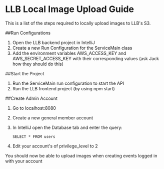 # LLB Local Image Upload Guide
This is a list of the steps required to locally upload images to LLB's S3.

##Run Configurations
1. Open the LLB backend project in IntelliJ
2. Create a new Run Configuration for the ServiceMain class
3. Add the environment variables AWS_ACCESS_KEY and AWS_SECRET_ACCESS_KEY with their corresponding values (ask Jack how they should do this)

##Start the Project
1. Run the ServiceMain run configuration to start the API
2. Run the LLB frontend project (by using npm start)

##Create Admin Account
1. Go to localhost:8080
2. Create a new general member account
3. In IntelliJ open the Database tab and enter the query:

	```
	SELECT * FROM users
	```

4. Edit your account's of privilege_level to 2

You should now be able to upload images when creating events logged in with your account
